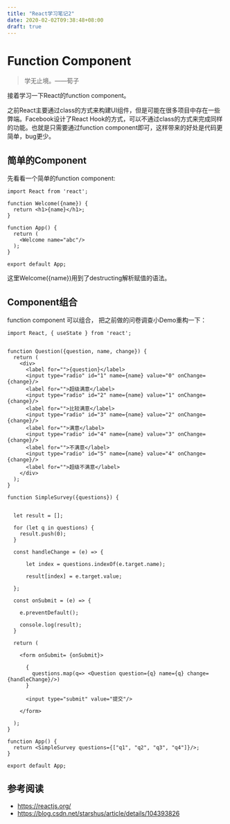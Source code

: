 ```yaml
---
title: "React学习笔记2"
date: 2020-02-02T09:38:48+08:00
draft: true
---
```


# Function Component

> 学无止境。——荀子

接着学习一下React的function component。

之前React主要通过class的方式来构建UI组件，但是可能在很多项目中存在一些弊端。Facebook设计了React Hook的方式，可以不通过class的方式来完成同样的功能。也就是只需要通过function component即可，这样带来的好处是代码更简单，bug更少。

## 简单的Component

先看看一个简单的function component:

```
import React from 'react';

function Welcome({name}) {
  return <h1>{name}</h1>;
}

function App() {
  return (
    <Welcome name="abc"/>
  );
}

export default App;

```
这里Welcome({name})用到了destructing解析赋值的语法。

## Component组合

function component 可以组合， 把之前做的问卷调查小Demo重构一下：

```
import React, { useState } from 'react';


function Question({question, name, change}) {
  return (
    <div>
      <label for="">{question}</label>
      <input type="radio" id="1" name={name} value="0" onChange={change}/>
      <label for="">超级满意</label>
      <input type="radio" id="2" name={name} value="1" onChange={change}/>
      <label for="">比较满意</label>
      <input type="radio" id="3" name={name} value="2" onChange={change}/>
      <label for="">满意</label>
      <input type="radio" id="4" name={name} value="3" onChange={change}/>
      <label for="">不满意</label>
      <input type="radio" id="5" name={name} value="4" onChange={change}/>
      <label for="">超级不满意</label>
    </div>
  );
}

function SimpleSurvey({questions}) {


  let result = [];

  for (let q in questions) {
    result.push(0);
  }

  const handleChange = (e) => {

      let index = questions.indexOf(e.target.name);

      result[index] = e.target.value;

  };

  const onSubmit = (e) => {

    e.preventDefault();

    console.log(result);
  }

  return (

    <form onSubmit= {onSubmit}>

      {
        questions.map(q=> <Question question={q} name={q} change={handleChange}/>)
      }

      <input type="submit" value="提交"/>

    </form>

  );
}

function App() {
  return <SimpleSurvey questions={["q1", "q2", "q3", "q4"]}/>;
}

export default App;

```

## 参考阅读

- https://reactjs.org/
- https://blog.csdn.net/starshus/article/details/104393826
